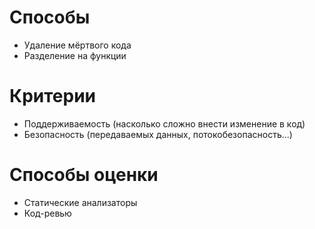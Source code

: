 # Способы
- Удаление мёртвого кода
- Разделение на функции

# Критерии
- Поддерживаемость (насколько сложно внести изменение в код)
- Безопасность (передаваемых данных, потокобезопасность...)

# Способы оценки
- Статические анализаторы
- Код-ревью